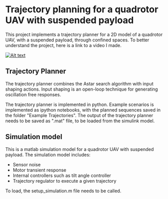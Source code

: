 # Trajectory planning for a quadrotor UAV with suspended payload
This project implements a trajectory planner for a 2D model of a quadrotor UAV, with a suspended payload, through confined spaces. To better understand the project, here is a link to a video I made.

[![Alt text](https://img.youtube.com/vi/YTAeVl-ViNA/0.jpg)](https://www.youtube.com/vi/YTAeVl-ViNA)



## Trajectory Planner
The trajectory planner combines the Astar search algorithm with input shaping actions. Input shaping is an open-loop technique for generating oscillation free responses.

The trajectory planner is implemented in python. Example scenarios is implemented as ipython notebooks, with the planned sequences saved in the folder "Example Trajectories". The output of the trajectory planner needs to be saved as ".mat" file, to be loaded from the simulink model.

## Simulation model

This is a matlab simulation model for a quadrotor UAV with suspended payload. The simulation model includes:
- Sensor noise 
- Motor transient response
- Internal controllers such as tilt angle controller
- Trajectory regulator to execute a given trajectory

To load, the setup_simulation.m file needs to be called.
